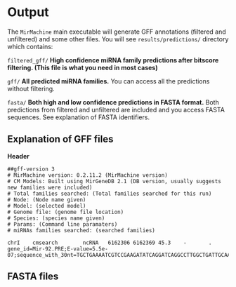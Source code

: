 # Output

The `MirMachine` main executable will generate GFF annotations (filtered and unfiltered) and some other files.
You will see `results/predictions/` directory which contains:

`filtered_gff/` __High confidence miRNA family predictions after bitscore filtering. (This file is what you need in most cases)__  

`gff/` __All predicted miRNA families.__  You can access all the predictions without filtering.

`fasta/` __Both high and low confidence predictions in FASTA format.__  Both predictions from filtered and unfiltered are included and you access FASTA sequences. See explanation of FASTA identifiers.


## Explanation of GFF files

**Header**
```
##gff-version 3
# MirMachine version: 0.2.11.2 (MirMachine version)
# CM Models: Built using MirGeneDB 2.1 (DB version, usually suggests new families were included)
# Total families searched: (Total families searched for this run)
# Node: (Node name given)
# Model: (selected model)
# Genome file: (genome file location)
# Species: (species name given)
# Params: (Command line paramaters)
# miRNAs families searched: (searched families)
```

```
chrI    cmsearch        ncRNA   6162306 6162369 45.3    -       .       gene_id=Mir-92.PRE;E-value=5.5e-07;sequence_with_30nt=TGCTGAAAATCGTCCGAAGATATCAGGATCAGGCCTTGGCTGATTGCAAAATTGTTCACCGTGAAAATTAAATATTGCACTCTCCCCGGCCTGATCTGAGAGTAAGGCGAAGCTGAATTGACTT
```

## FASTA files



